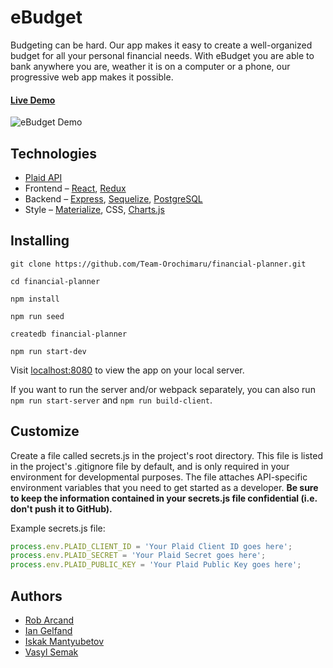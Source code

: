 # eBudget

Budgeting can be hard. Our app makes it easy to create a well-organized budget for all your personal financial needs. With eBudget you are able to bank anywhere you are, weather it is on a computer or a phone, our progressive web app makes it possible.

#### [Live Demo](http://ebudget-fsa.herokuapp.com/)

![eBudget Demo](https://media.giphy.com/media/L1DlQrW4MPSrq8cGVG/giphy.gif)

## Technologies

* [Plaid API](https://plaid.com/docs/)
* Frontend – [React](https://reactjs.org/), [Redux](https://redux.js.org/)
* Backend – [Express](https://expressjs.com/), [Sequelize](https://sequelize.org/), [PostgreSQL](https://www.postgresql.org/)
* Style – [Materialize](https://materializecss.com/), CSS, [Charts.js](https://www.chartjs.org/docs/latest/)

## Installing

`git clone https://github.com/Team-Orochimaru/financial-planner.git`

`cd financial-planner`

`npm install`

`npm run seed`

`createdb financial-planner`

`npm run start-dev`


Visit [localhost:8080](http://localhost:8080) to view the app on your local server.

If you want to run the server and/or webpack separately, you can also run `npm run start-server` and `npm run build-client`.

## Customize

Create a file called secrets.js in the project's root directory. This file is listed in the project's .gitignore file by default, and is only required in your environment for developmental purposes. The file attaches API-specific environment variables that you need to get started as a developer. **Be sure to keep the information contained in your secrets.js file confidential (i.e. don't push it to GitHub).**

Example secrets.js file:

```javascript
process.env.PLAID_CLIENT_ID = 'Your Plaid Client ID goes here';
process.env.PLAID_SECRET = 'Your Plaid Secret goes here';
process.env.PLAID_PUBLIC_KEY = 'Your Plaid Public Key goes here';
```

## Authors

* [Rob Arcand](https://github.com/robarcand)
* [Ian Gelfand](https://github.com/IanGelfand)
* [Iskak Mantyubetov](https://github.com/Iskak83)
* [Vasyl Semak](https://github.com/vasylsemak)
